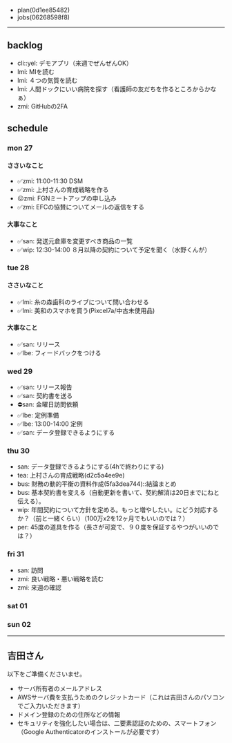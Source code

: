 
- plan(0d1ee85482)
- jobs(06268598f8)
---

## backlog
- cli::yel: デモアプリ（来週でぜんぜんOK）
- lmi: MIを読む
- lmi: ４つの気質を読む
- lmi: 人間ドックにいい病院を探す（看護師の友だちを作るところからかなぁ）
- zmi: GitHubの2FA

## schedule
### mon 27
#### ささいなこと
- ✅zmi: 11:00-11:30 DSM
- ✅zmi: 上村さんの育成戦略を作る
- 😖zmi: FGNミートアップの申し込み
- ✅zmi: EFCの協賛についてメールの返信をする
#### 大事なこと
- ✅san: 発送元倉庫を変更すべき商品の一覧
- ✅wip: 12:30-14:00 ８月以降の契約について予定を聞く（水野くんが）

### tue 28
#### ささいなこと
- ✅lmi: 糸の森歯科のライブについて問い合わせる
- ✅lmi: 美和のスマホを買う(Pixcel7a/中古未使用品)
#### 大事なこと
- ✅san: リリース
- ✅lbe: フィードバックをつける

### wed 29
- ✅san: リリース報告
- ✅san: 契約書を送る
- ⛔️san: 金曜日訪問依頼
- ✅lbe: 定例準備
- ✅lbe: 13:00-14:00 定例
- ✅san: データ登録できるようにする

### thu 30
- san: データ登録できるようにする(4hで終わりにする)
- tea: 上村さんの育成戦略(d2c5a4ee9e)
- bus: 財務の動的平衡の資料作成(5fa3dea744)::結論まとめ
- bus: 基本契約書を変える（自動更新を書いて、契約解消は20日までにねと伝える）。
- wip: 年間契約について方針を定める。もっと増やしたい。にどう対応するか？（前と一緒くらい）（100万x2を12ヶ月でもいいのでは？）
- per: 45度の道具を作る（長さが可変で、９０度を保証するやつがいいのでは？）


### fri 31
- san: 訪問
- zmi: 良い戦略・悪い戦略を読む
- zmi: 来週の確認

### sat 01
### sun 02





---

## 吉田さん
以下をご準備くださいませ。
- サーバ所有者のメールアドレス
- AWSサーバ費を支払うためのクレジットカード（これは吉田さんのパソコンでご入力いただきます）
- ドメイン登録のための住所などの情報
- セキュリティを強化したい場合は、二要素認証のための、スマートフォン（Google Authenticatorのインストールが必要です）
